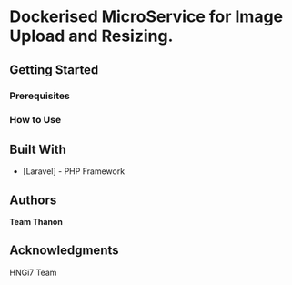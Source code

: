 # Dockerised MicroService for Image Upload and Resizing.

## Getting Started

### Prerequisites

### How to Use

## Built With
* [Laravel] - PHP Framework

## Authors
**Team Thanon**

## Acknowledgments
HNGi7 Team
